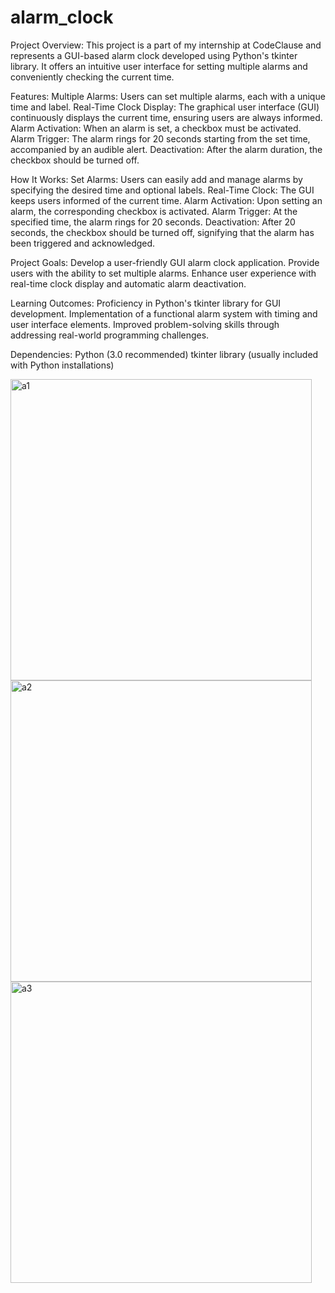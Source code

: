 # alarm_clock
Project Overview:
This project is a part of my internship at CodeClause and represents a GUI-based alarm clock developed using Python's tkinter library. It offers an intuitive user interface for setting multiple alarms and conveniently checking the current time.

Features:
Multiple Alarms: Users can set multiple alarms, each with a unique time and label.
Real-Time Clock Display: The graphical user interface (GUI) continuously displays the current time, ensuring users are always informed.
Alarm Activation: When an alarm is set, a checkbox must be activated.
Alarm Trigger: The alarm rings for 20 seconds starting from the set time, accompanied by an audible alert.
Deactivation: After the alarm duration, the checkbox should be turned off.

How It Works:
Set Alarms: Users can easily add and manage alarms by specifying the desired time and optional labels.
Real-Time Clock: The GUI keeps users informed of the current time.
Alarm Activation: Upon setting an alarm, the corresponding checkbox is activated.
Alarm Trigger: At the specified time, the alarm rings for 20 seconds.
Deactivation: After 20 seconds, the checkbox should be turned off, signifying that the alarm has been triggered and acknowledged.

Project Goals:
Develop a user-friendly GUI alarm clock application.
Provide users with the ability to set multiple alarms.
Enhance user experience with real-time clock display and automatic alarm deactivation.

Learning Outcomes:
Proficiency in Python's tkinter library for GUI development.
Implementation of a functional alarm system with timing and user interface elements.
Improved problem-solving skills through addressing real-world programming challenges.

Dependencies:
Python (3.0 recommended)
tkinter library (usually included with Python installations)

<img width="482" alt="a1" src="https://github.com/varaprasadK4/alarm_clock/assets/128315773/01415dd7-31c1-49c6-bdf6-ff006e08a7e7">

<img width="482" alt="a2" src="https://github.com/varaprasadK4/alarm_clock/assets/128315773/a3ea14ee-3bc3-4b76-9d9f-30b8dfe1e574">

<img width="482" alt="a3" src="https://github.com/varaprasadK4/alarm_clock/assets/128315773/dfc73b40-8631-4609-8986-e0bad553c3d8">
